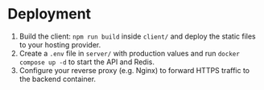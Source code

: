 # Deployment

1. Build the client: `npm run build` inside `client/` and deploy the static files to your hosting provider.
2. Create a `.env` file in `server/` with production values and run `docker compose up -d` to start the API and Redis.
3. Configure your reverse proxy (e.g. Nginx) to forward HTTPS traffic to the backend container.
